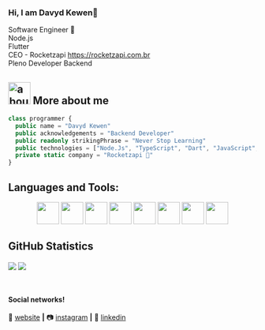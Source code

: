 
### Hi, I am Davyd Kewen👋

Software Engineer 🚀<br/>
Node.js<br/>
Flutter<br/>
CEO - Rocketzapi https://rocketzapi.com.br <br/>
Pleno Developer Backend

## <img width="45" alt="about" src="https://cdn.jsdelivr.net/gh/devicons/devicon/icons/npm/npm-original-wordmark.svg"> More about me

<!-- <img align="right" width="300" src="https://i2.wp.com/allhtaccess.info/wp-content/uploads/2018/03/programming.gif?fit=1281%2C716&ssl=1" /> -->

```TypeScript
class programmer {
  public name = "Davyd Kewen"
  public acknowledgements = "Backend Developer"
  public readonly strikingPhrase = "Never Stop Learning"
  public technologies = ["Node.Js", "TypeScript", "Dart", "JavaScript", "Flutter", "React Native"]
  private static company = "Rocketzapi 🚀"
}
```

## **Languages and Tools:**  

<div align="center">	
	<img height="45" src="https://cdn.jsdelivr.net/gh/devicons/devicon/icons/java/java-original.svg" />
	<img height="45" src="https://cdn.jsdelivr.net/gh/devicons/devicon/icons/javascript/javascript-original.svg" />
	<img height="45" src="https://cdn.jsdelivr.net/gh/devicons/devicon/icons/nodejs/nodejs-original.svg"/>
	<img height="45" src="https://cdn.jsdelivr.net/gh/devicons/devicon/icons/typescript/typescript-original.svg"/>
	<img height="45" src="https://cdn.jsdelivr.net/gh/devicons/devicon/icons/flutter/flutter-original.svg"/>
	<img height="45" src="https://cdn.jsdelivr.net/gh/devicons/devicon/icons/dart/dart-original.svg" />
	<img height="45" src="https://cdn.jsdelivr.net/gh/devicons/devicon/icons/git/git-original.svg"/>
	<img height="45" src="https://cdn.jsdelivr.net/gh/devicons/devicon/icons/postgresql/postgresql-original.svg"/>
</div>



## **GitHub Statistics**
<div class="row">
	<img align="center" src="https://github-readme-stats.vercel.app/api?username=davydcardoso&show_icons=true&theme=radical&line_height=20"/>
	<img align="center" src="https://github-readme-stats.vercel.app/api/top-langs/?username=davydcardoso&layout=compact&theme=radical"/>
</div>

[website]: https://rocketzapi.com.br/
[instagram]: https://instagram.com/davydkewen
[linkedin]: https://www.linkedin.com/in/davyd-kewen-66b0121aa/
<br>

#### Social networks!

🏡 [website][website] **|** 
📷 [instagram][instagram] **|** 
👔 [linkedin][linkedin]

